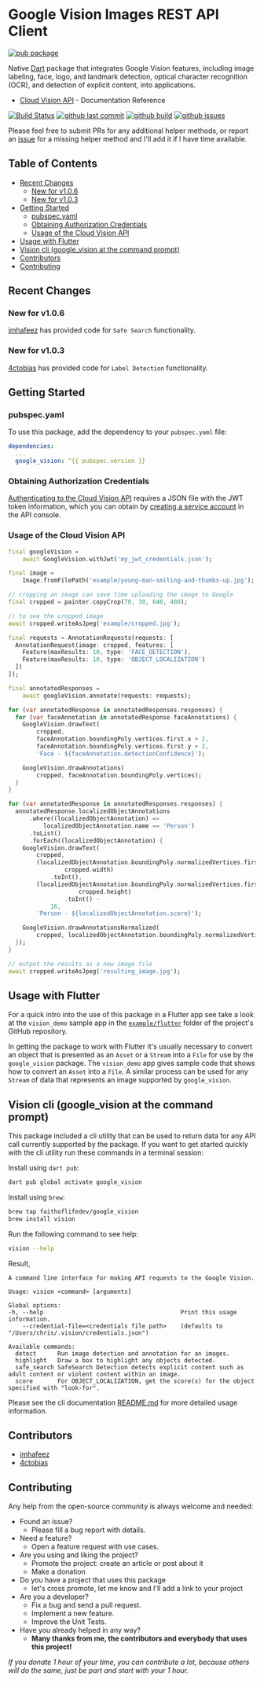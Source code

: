# Google Vision Images REST API Client

[![pub package](https://img.shields.io/pub/v/google_vision.svg)](https://pub.dartlang.org/packages/google_vision)

Native [Dart](https://dart.dev/) package that integrates Google Vision features, including image labeling, face, logo, and landmark detection, optical character recognition (OCR), and detection of explicit content, into applications.

- [Cloud Vision API](https://cloud.google.com/vision/docs/reference/rest) - Documentation Reference

[![Build Status](https://github.com/faithoflifedev/google_vision/workflows/Dart/badge.svg)](https://github.com/faithoflifedev/google_vision/actions) [![github last commit](https://shields.io/github/last-commit/faithoflifedev/google_vision)](https://shields.io/github/last-commit/faithoflifedev/google_vision) [![github build](https://img.shields.io/github/actions/workflow/status/faithoflifedev/google_vision/dart.yml?branch=main)](https://shields.io/github/workflow/status/faithoflifedev/google_vision/Dart) [![github issues](https://shields.io/github/issues/faithoflifedev/google_vision)](https://shields.io/github/issues/faithoflifedev/google_vision)

Please feel free to submit PRs for any additional helper methods, or report an [issue](https://github.com/faithoflifedev/google_vision/issues) for a missing helper method and I'll add it if I have time available.

## Table of Contents
- [Recent Changes](#recent-changes)
  - [New for v1.0.6](#new-for-v106)
  - [New for v1.0.3](#new-for-v103)
- [Getting Started](#getting-started)
  - [pubspec.yaml](#pubspecyaml)
  - [Obtaining Authorization Credentials](#obtaining-authorization-credentials)
  - [Usage of the Cloud Vision API](#usage-of-the-cloud-vision-api)
- [Usage with Flutter](#usage-with-flutter)
- [Vision cli (google\_vision at the command prompt)](#vision-cli-google_vision-at-the-command-prompt)
- [Contributors](#contributors)
- [Contributing](#contributing)

## Recent Changes

### New for v1.0.6

[imhafeez](https://github.com/imhafeez) has provided code for `Safe Search` functionality.

### New for v1.0.3

[4ctobias](https://github.com/4ctobias) has provided code for `Label Detection` functionality.

## Getting Started

### pubspec.yaml

To use this package, add the dependency to your `pubspec.yaml` file:

```yaml
dependencies:
  ...
  google_vision: ^{{ pubspec.version }}
```

### Obtaining Authorization Credentials

[Authenticating to the Cloud Vision API](https://cloud.google.com/vision/product-search/docs/auth) requires a JSON file with the JWT token information, which you can obtain by [creating a service account](https://cloud.google.com/iam/docs/creating-managing-service-accounts#creating_a_service_account) in the API console.

### Usage of the Cloud Vision API

```dart
final googleVision =
    await GoogleVision.withJwt('my_jwt_credentials.json');

final image =
    Image.fromFilePath('example/young-man-smiling-and-thumbs-up.jpg');

// cropping an image can save time uploading the image to Google
final cropped = painter.copyCrop(70, 30, 640, 480);

// to see the cropped image
await cropped.writeAsJpeg('example/cropped.jpg');

final requests = AnnotationRequests(requests: [
  AnnotationRequest(image: cropped, features: [
    Feature(maxResults: 10, type: 'FACE_DETECTION'),
    Feature(maxResults: 10, type: 'OBJECT_LOCALIZATION')
  ])
]);

final annotatedResponses =
    await googleVision.annotate(requests: requests);

for (var annotatedResponse in annotatedResponses.responses) {
  for (var faceAnnotation in annotatedResponse.faceAnnotations) {
    GoogleVision.drawText(
        cropped,
        faceAnnotation.boundingPoly.vertices.first.x + 2,
        faceAnnotation.boundingPoly.vertices.first.y + 2,
        'Face - ${faceAnnotation.detectionConfidence}');

    GoogleVision.drawAnnotations(
        cropped, faceAnnotation.boundingPoly.vertices);
  }
}

for (var annotatedResponse in annotatedResponses.responses) {
  annotatedResponse.localizedObjectAnnotations
      .where((localizedObjectAnnotation) =>
          localizedObjectAnnotation.name == 'Person')
      .toList()
      .forEach((localizedObjectAnnotation) {
    GoogleVision.drawText(
        cropped,
        (localizedObjectAnnotation.boundingPoly.normalizedVertices.first.x *
                cropped.width)
            .toInt(),
        (localizedObjectAnnotation.boundingPoly.normalizedVertices.first.y *
                    cropped.height)
                .toInt() -
            16,
        'Person - ${localizedObjectAnnotation.score}');

    GoogleVision.drawAnnotationsNormalized(
        cropped, localizedObjectAnnotation.boundingPoly.normalizedVertices);
  });
}

// output the results as a new image file
await cropped.writeAsJpeg('resulting_image.jpg');
```

## Usage with Flutter

For a quick intro into the use of this package in a Flutter app see take a look at the `vision_demo` sample app in the [`example/flutter`](https://github.com/faithoflifedev/google_vision/tree/main/example/flutter/vision_demo) folder of the project's GitHub repository.

In getting the package to work with Flutter it's usually necessary to convert an object that is presented as an `Asset` or a `Stream` into a `File` for use by the `google_vision` package.  The `vision_demo` app gives sample code that shows how to convert an `Asset` into a  `File`.  A similar process can be used for any `Stream` of data that represents an image supported by `google_vision`.

## Vision cli (google_vision at the command prompt)

This package included a cli utility that can be used to return data for any API call currently supported by the package. If you want to get started quickly with the cli utility run these commands in a terminal session:

Install using `dart pub`:

```sh
dart pub global activate google_vision
```

Install using `brew`:

```sh
brew tap faithoflifedev/google_vision
brew install vision
```

Run the following command to see help:

```sh
vision --help
```

Result,

```text
A command line interface for making API requests to the Google Vision.

Usage: vision <command> [arguments]

Global options:
-h, --help                                       Print this usage information.
    --credential-file=<credentials file path>    (defaults to "/Users/chris/.vision/credentials.json")

Available commands:
  detect      Run image detection and annotation for an images.
  highlight   Draw a box to highlight any objects detected.
  safe_search SafeSearch Detection detects explicit content such as adult content or violent content within an image.
  score       For OBJECT_LOCALIZATION, get the score(s) for the object specified with "look-for".
```

Please see the cli documentation [README.md](https://github.com/faithoflifedev/google_vision/tree/main/bin) for more detailed usage information.

## Contributors

- [imhafeez](https://github.com/imhafeez)
- [4ctobias](https://github.com/4ctobias)

## Contributing

Any help from the open-source community is always welcome and needed:
- Found an issue?
    - Please fill a bug report with details.
- Need a feature?
    - Open a feature request with use cases.
- Are you using and liking the project?
    - Promote the project: create an article or post about it
    - Make a donation
- Do you have a project that uses this package
    - let's cross promote, let me know and I'll add a link to your project
- Are you a developer?
    - Fix a bug and send a pull request.
    - Implement a new feature.
    - Improve the Unit Tests.
- Have you already helped in any way?
    - **Many thanks from me, the contributors and everybody that uses this project!**

*If you donate 1 hour of your time, you can contribute a lot,
because others will do the same, just be part and start with your 1 hour.*